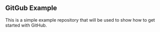 ## GitGub Example
This is a simple example repository that will be used to show how to get started with GitHub.
